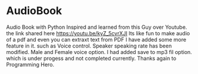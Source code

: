 # AudioBook
Audio Book with Python
Inspired and learned from this Guy over Youtube. the link shared here https://youtu.be/kyZ_5cvrXJI
Its like fun to make audio of a pdf and even you can extraxt text from PDF
I have added some more feature in it. such as Voice control. Speaker speaking rate has been modified. Male and Female voice option. I had added save to mp3 fil option. which is under progess and not 
completed currently.
Thanks again to Programming Hero.
